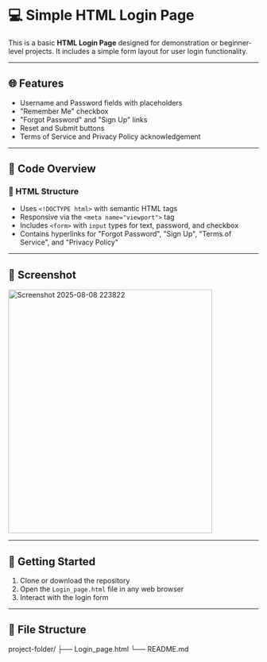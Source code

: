 # 💻 Simple HTML Login Page

This is a basic **HTML Login Page** designed for demonstration or beginner-level projects. It includes a simple form layout for user login functionality.

---

## 🌐 Features

- Username and Password fields with placeholders
- "Remember Me" checkbox
- "Forgot Password" and "Sign Up" links
- Reset and Submit buttons
- Terms of Service and Privacy Policy acknowledgement

---

## 🧾 Code Overview

### 🔸 HTML Structure

- Uses `<!DOCTYPE html>` with semantic HTML tags
- Responsive via the `<meta name="viewport">` tag
- Includes `<form>` with `input` types for text, password, and checkbox
- Contains hyperlinks for "Forgot Password", "Sign Up", "Terms of Service", and "Privacy Policy"

---

## 📸 Screenshot

<img width="410" height="491" alt="Screenshot 2025-08-08 223822" src="https://github.com/user-attachments/assets/3ffba130-8442-4e3f-81bd-411f67b66d0c" />


---

## 🚀 Getting Started

1. Clone or download the repository
2. Open the `Login_page.html` file in any web browser
3. Interact with the login form

---

## 📁 File Structure
project-folder/
├── Login_page.html
└── README.md

